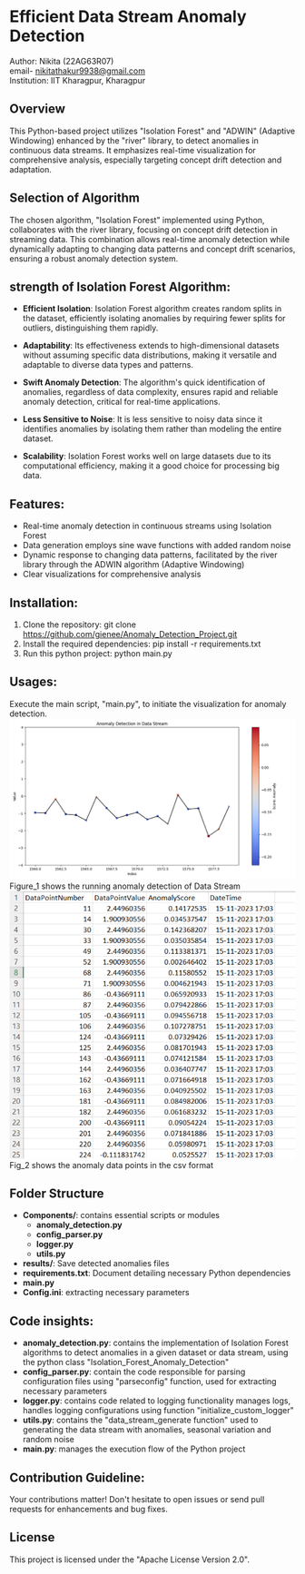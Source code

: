 # Efficient Data Stream Anomaly Detection

Author: Nikita (22AG63R07)                                             
email- nikitathakur9938@gmail.com                            
Institution: IIT Kharagpur, Kharagpur

## Overview

This Python-based project utilizes "Isolation Forest" and "ADWIN" (Adaptive Windowing) enhanced by the "river" library, to detect anomalies in continuous data streams. It emphasizes real-time visualization for comprehensive analysis, especially targeting concept drift detection and adaptation.

## Selection of Algorithm 

The chosen algorithm, "Isolation Forest" implemented using Python, collaborates with the river library, focusing on concept drift detection in streaming data. This combination allows real-time anomaly detection while dynamically adapting to changing data patterns and concept drift scenarios, ensuring a robust anomaly detection system.


## strength of Isolation Forest Algorithm:

- **Efficient Isolation**: Isolation Forest algorithm creates random splits in the dataset, efficiently isolating anomalies by requiring fewer splits for outliers, distinguishing them rapidly.

- **Adaptability**: Its effectiveness extends to high-dimensional datasets without assuming specific data distributions, making it versatile and adaptable to diverse data types and patterns.

- **Swift Anomaly Detection**: The algorithm's quick identification of anomalies, regardless of data complexity, ensures rapid and reliable anomaly detection, critical for real-time applications.

- **Less Sensitive to Noise**: It is less sensitive to noisy data since it identifies anomalies by isolating them rather than modeling the entire dataset.

- **Scalability**: Isolation Forest works well on large datasets due to its computational efficiency, making it a good choice for processing big data.

## Features:
- Real-time anomaly detection in continuous streams using Isolation Forest 
- Data generation employs sine wave functions with added random noise
- Dynamic response to changing data patterns, facilitated by the river library through the ADWIN algorithm (Adaptive Windowing)
- Clear visualizations for comprehensive analysis

## Installation:
1. Clone the repository:
git clone https://github.com/gienee/Anomaly_Detection_Project.git
2. Install the required dependencies:
pip install -r requirements.txt
3. Run this python project:
python main.py

## Usages:
Execute the main script, "main.py", to initiate the visualization for anomaly detection.
![figure1](Figure_1.png)
Figure_1 shows the running anomaly detection of Data Stream
![figure2](Fig_2.png)
<br> Fig_2 shows the anomaly data points in the csv format



## Folder Structure


- **Components/**: contains essential scripts or modules
    - **anomaly_detection.py**
    - **config_parser.py** 
    - **logger.py** 
    - **utils.py** 
- **results/**: Save detected anomalies files
- **requirements.txt**: Document detailing necessary Python dependencies
- **main.py** 
- **Config.ini**: extracting necessary parameters

## Code insights:

- **anomaly_detection.py**: contains the implementation of Isolation Forest algorithms to detect anomalies in a given dataset or data stream, using the python class "Isolation_Forest_Anomaly_Detection"
- **config_parser.py**: contain the code responsible for parsing configuration files using "parseconfig" function, used for extracting necessary parameters 
- **logger.py**: contains code related to logging functionality manages logs, handles logging configurations using function "initialize_custom_logger"
- **utils.py**: contains the "data_stream_generate function" used to generating the data stream with anomalies, seasonal variation and random noise 
- **main.py**: manages the execution flow of the Python project

## Contribution Guideline:
Your contributions matter! Don't hesitate to open issues or send pull requests for enhancements and bug fixes.

## License
This project is licensed under the "Apache License Version 2.0".

